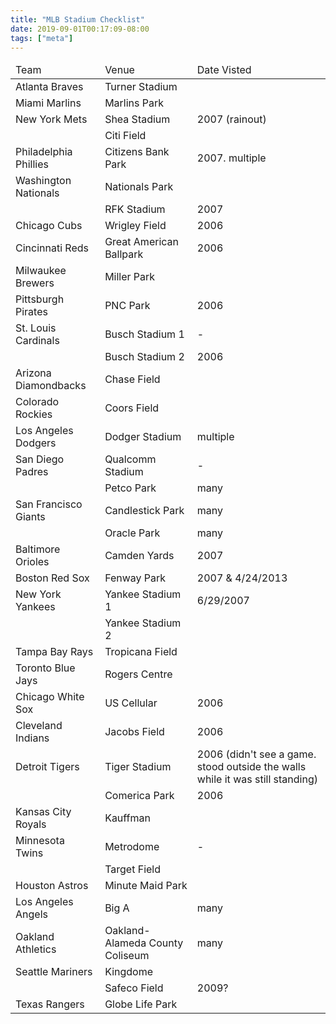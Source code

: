 ```yaml
---
title: "MLB Stadium Checklist"
date: 2019-09-01T00:17:09-08:00
tags: ["meta"]
---
```


<!--more-->
<table>
	<thead>
		<tr>
			<td>Team</td>
			<td>Venue</td>
			<td>Date Visted</td>
		</tr>
	</thead>
	<tr>
		<td>Atlanta Braves</td>
		<td>Turner Stadium</td>
		<td></td>
	</tr>
	<tr>
		<td>Miami Marlins</td>
		<td>Marlins Park</td>
		<td></td>
	</tr>
	<tr>
		<td>New York Mets</td>
		<td>Shea Stadium</td>
		<td>2007 (rainout)</td>
	</tr>
	<tr>
		<td></td>
		<td>Citi Field</td>
		<td></td>
	</tr>
	<tr>
		<td>Philadelphia Phillies</td>
		<td>Citizens Bank Park</td>
		<td>2007. multiple</td>
	</tr>
	<tr>
		<td>Washington Nationals</td>
		<td>Nationals Park</td>
		<td></td>
	</tr>
	<tr>
		<td></td>
		<td>RFK Stadium</td>
		<td>2007</td>
	</tr>
	<tr>
		<td>Chicago Cubs</td>
		<td>Wrigley Field</td>
		<td>2006</td>
	</tr>
	<tr>
		<td>Cincinnati Reds</td>
		<td>Great American Ballpark</td>
		<td>2006</td>
	</tr>
	<tr>
		<td>Milwaukee Brewers</td>
		<td>Miller Park</td>
		<td></td>
	</tr>
	<tr>
		<td>Pittsburgh Pirates</td>
		<td>PNC Park</td>
		<td>2006</td>
	</tr>
	<tr>
		<td>St. Louis Cardinals</td>
		<td>Busch Stadium 1</td>
		<td>-</td>
	</tr>
	<tr>
		<td></td>
		<td>Busch Stadium 2</td>
		<td>2006</td>
	</tr>
	<tr>
		<td>Arizona Diamondbacks</td>
		<td>Chase Field</td>
		<td></td>
	</tr>
	<tr>
		<td>Colorado Rockies</td>
		<td>Coors Field</td>
		<td></td>
	</tr>
	<tr>
		<td>Los Angeles Dodgers</td>
		<td>Dodger Stadium</td>
		<td>multiple</td>
	</tr>
	<tr>
		<td>San Diego Padres</td>
		<td>Qualcomm Stadium</td>
		<td>-</td>
	</tr>
	<tr>
		<td></td>
		<td>Petco Park</td>
		<td>many</td>
	</tr>
	<tr>
		<td>San Francisco Giants</td>
		<td>Candlestick Park</td>
		<td>many</td>
	</tr>
	<tr>
		<td></td>
		<td>Oracle Park</td>
		<td>many</td>
	</tr>
	<tr>
		<td>Baltimore Orioles</td>
		<td>Camden Yards</td>
		<td>2007</td>
	</tr>
	<tr>
		<td>Boston Red Sox</td>
		<td>Fenway Park</td>
		<td>2007 & 4/24/2013</td>
	</tr>
	<tr>
		<td>New York Yankees</td>
		<td>Yankee Stadium 1</td>
		<td>6/29/2007</td>
	</tr>
	<tr>
		<td></td>
		<td>Yankee Stadium 2</td>
		<td></td>
	</tr>
	<tr>
		<td>Tampa Bay Rays</td>
		<td>Tropicana Field</td>
		<td></td>
	</tr>
	<tr>
		<td>Toronto Blue Jays</td>
		<td>Rogers Centre</td>
		<td></td>
	</tr>
	<tr>
		<td>Chicago White Sox</td>
		<td>US Cellular</td>
		<td>2006</td>
	</tr>
	<tr>
		<td>Cleveland Indians</td>
		<td>Jacobs Field</td>
		<td>2006</td>
	</tr>
	<tr>
		<td>Detroit Tigers</td>
		<td>Tiger Stadium</td>
		<td>2006 (didn't see a game. stood outside the walls while it was still standing)</td>
	</tr>
	<tr>
		<td></td>
		<td>Comerica Park</td>
		<td>2006</td>
	</tr>
	<tr>
		<td>Kansas City Royals</td>
		<td>Kauffman</td>
		<td></td>
	</tr>
	<tr>
		<td>Minnesota Twins</td>
		<td>Metrodome</td>
		<td>-</td>
	</tr>
	<tr>
		<td></td>
		<td>Target Field</td>
		<td></td>
	</tr>
	<tr>
		<td>Houston Astros</td>
		<td>Minute Maid Park</td>
		<td></td>
	</tr>
	<tr>
		<td>Los Angeles Angels</td>
		<td>Big A</td>
		<td>many</td>
	</tr>
	<tr>
		<td>Oakland Athletics</td>
		<td>Oakland-Alameda County Coliseum</td>
		<td>many</td>
	</tr>
	<tr>
		<td>Seattle Mariners</td>
		<td>Kingdome</td>
		<td></td>
	</tr>
	<tr>
		<td></td>
		<td>Safeco Field</td>
		<td>2009?</td>
	</tr>
	<tr>
		<td>Texas Rangers</td>
		<td>Globe Life Park</td>
		<td></td>
	</tr>
</table>
